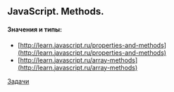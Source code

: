## JavaScript. Methods.

#### Значения и типы:
*   [http://learn.javascript.ru/properties-and-methods](http://learn.javascript.ru/properties-and-methods)
*   [http://learn.javascript.ru/array-methods](http://learn.javascript.ru/array-methods)

[Задачи](./tasks/02.methods.md)